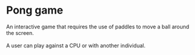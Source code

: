# Pong game
An interactive game that requires the use of paddles to move a ball around the screen. 
<br>
<br>
A user can play against a CPU or with another individual. 
